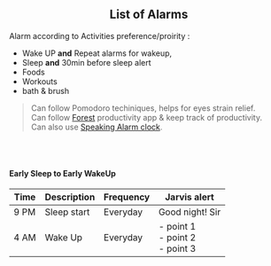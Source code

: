 <h2 align="center">List of Alarms</h2>

Alarm according to Activities preference/proirity :  
- Wake UP **and** Repeat alarms for wakeup,
- Sleep **and** 30min before sleep alert
- Foods
- Workouts
- bath & brush

> Can follow Pomodoro techiniques, helps for eyes strain relief.  
> Can follow [Forest](https://play.google.com/store/search?q=forest&c=apps) productivity app & keep track of productivity.  
> Can also use [Speaking Alarm clock](https://play.google.com/store/apps/details?id=com.comostudio.hourlyreminder).  

<br>
<br>



#### Early Sleep to Early WakeUp

| Time | Description | Frequency | Jarvis alert |
| ---- | ----------- | --------- | ------------ |
| 9 PM | Sleep start | Everyday  | Good night! Sir |
| 4 AM | Wake Up     | Everyday  | - point 1<br>- point 2<br>- point 3 |



